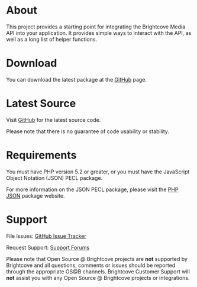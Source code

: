 About
=====

This project provides a starting point for integrating the Brightcove Media
API into your application. It provides simple ways to interact with the
API, as well as a long list of helper functions.

Download
========

You can download the latest package at the
[GitHub](http://github.com/brightcoveos/PHP-MAPI-Wrapper) page.

Latest Source
=============

Visit [GitHub](http://github.com/brightcoveos/PHP-MAPI-Wrapper) for the
latest source code.

Please note that there is no guarantee of code usability or stability.

Requirements
============

You must have PHP version 5.2 or greater, or you must have the JavaScript
Object Notation (JSON) PECL package.

For more information on the JSON PECL package, please visit the
[PHP JSON](http://www.php.net/json) package website.

Support
=======

File Issues: [GitHub Issue Tracker](http://github.com/brightcoveos/PHP-MAPI-Wrapper/issues/)

Request Support: [Support Forums](http://opensource.brightcove.com/forum/)

Please note that Open Source @ Brightcove projects are **not** supported by
Brightcove and all questions, comments or issues should be reported through
the appropriate OS@B channels. Brightcove Customer Support will **not**
assist you with any Open Source @ Brightcove projects or integrations.